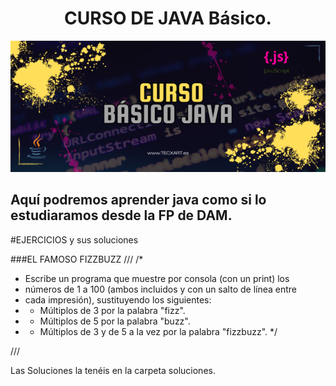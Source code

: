 # <center> CURSO DE JAVA Básico. </center>
![curso java](./Media_Java/CURSO.png)

## Aquí podremos aprender java como si lo estudiaramos desde la FP de DAM.




#EJERCICIOS y sus soluciones

###EL FAMOSO FIZZBUZZ
///
/*
 * Escribe un programa que muestre por consola (con un print) los
 * números de 1 a 100 (ambos incluidos y con un salto de línea entre
 * cada impresión), sustituyendo los siguientes:
 * - Múltiplos de 3 por la palabra "fizz".
 * - Múltiplos de 5 por la palabra "buzz".
 * - Múltiplos de 3 y de 5 a la vez por la palabra "fizzbuzz".
 */

  ///

  Las Soluciones la tenéis en la carpeta soluciones.
